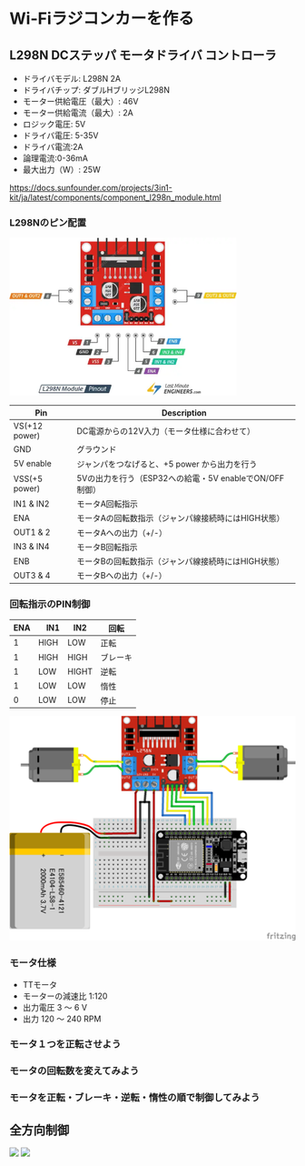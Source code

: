 # Wi-Fiラジコンカーを作る

## L298N DCステッパ モータドライバ コントローラ

- ドライバモデル: L298N 2A
- ドライバチップ: ダブルHブリッジL298N
- モーター供給電圧（最大）: 46V
- モーター供給電流（最大）: 2A
- ロジック電圧: 5V
- ドライバ電圧: 5-35V
- ドライバ電流:2A
- 論理電流:0-36mA
- 最大出力（W）: 25W

https://docs.sunfounder.com/projects/3in1-kit/ja/latest/components/component_l298n_module.html

### L298Nのピン配置

<img src="L298N-Motor-Driver-Module-Pinout.webp" width="400px">

| Pin | Description |
| --- | --- |
| VS(+12 power) | DC電源からの12V入力（モータ仕様に合わせて）  |
| GND | グラウンド |
| 5V enable | ジャンパをつなげると、+5 power から出力を行う |
| VSS(+5 power) | 5Vの出力を行う（ESP32への給電・5V enableでON/OFF制御） |
| IN1 & IN2 | モータA回転指示 |
| ENA | モータAの回転数指示（ジャンパ線接続時にはHIGH状態） |
| OUT1 & 2 | モータAへの出力（+/-） |
| IN3 & IN4 | モータB回転指示 |
| ENB | モータBの回転数指示（ジャンパ線接続時にはHIGH状態） |
| OUT3 & 4 | モータBへの出力（+/-） |

### 回転指示のPIN制御

| ENA |　IN1 | IN2 | 回転 |
| --- | --- | --- | --- |
| 1 | HIGH | LOW | 正転 |
| 1 | HIGH | HIGH | ブレーキ |
| 1 | LOW | HIGHT | 逆転 |
| 1 | LOW | LOW | 惰性 |
| 0 | LOW | LOW | 停止 |

<img src="2morter.png" width="600px">

### モータ仕様

- TTモータ
- モーターの減速比 1:120
- 出力電圧 3 ～ 6 V
- 出力 120 ～ 240 RPM

### モータ１つを正転させよう

### モータの回転数を変えてみよう

### モータを正転・ブレーキ・逆転・惰性の順で制御してみよう

## 全方向制御

<image src="51v1cEDP8ZL._AC_SY450_.jpg" width="500px">

<image src="Mecanum_wheel_control_principle.svg.png" width="500px">
